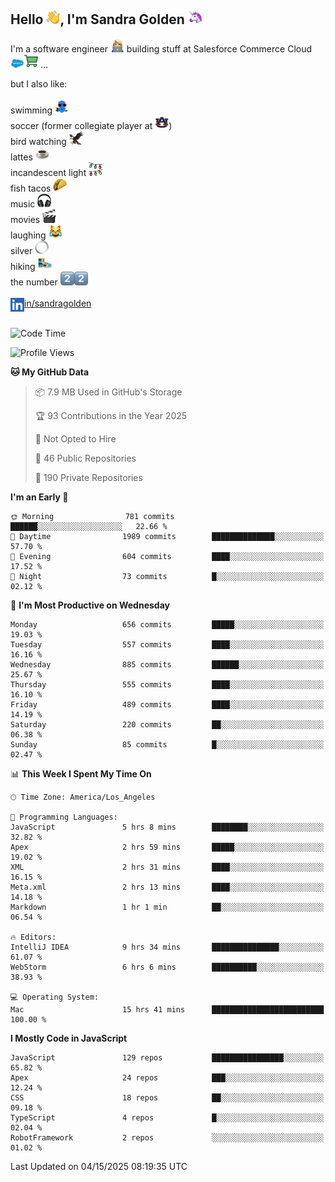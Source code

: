 ## Hello <img src="./static/emoji/wave.png" width="22" />, I'm Sandra Golden <img src="./static/emoji/unicorn-face.png" width="22" />

I'm a software engineer <img src="./static/emoji/female-technologist.png" width="22" /> building stuff at Salesforce Commerce Cloud <img src="./static/emoji/salesforce.png" width="22" /><img src="./static/emoji/commerce-cloud.png" width="22" />&nbsp;...

but I also like:<br/><br/>
swimming <img alt="swimming" src="./static/emoji/keep-swimming.png" width="22" /><br/>
soccer  (former collegiate player at <img src="./static/emoji/auburn.png" width="22" />)<br/>
bird watching <img src="./static/emoji/eagle.png" width="22" /><br/>
lattes <img src="./static/emoji/coffee.png" width="22" /><br/>
incandescent light <img src="./static/emoji/lights.png" width="22" /><br/>
fish tacos <img src="./static/emoji/taco.png" width="22" /><br/>
music <img src="./static/emoji/headphones.png" width="22" /><br/>
movies <img src="./static/emoji/movie-clapper.png" width="22" /><br/>
laughing <img src="./static/emoji/joy-cat.png" width="22" /><br/>
silver <img src="./static/emoji/silver-hoop.png" width="22" /><br/>
hiking <img src="./static/emoji/hiker.png" width="22" /><br/>
the number <img src="./static/emoji/two.png" width="22" /><img src="./static/emoji/two.png" width="22" />
<br/><br/>
<img align="left" alt="Sandra Golden | LinkedIn" width="22px" src="./static/emoji/linkedin.png" /> <a href="https://www.linkedin.com/in/sandragolden/">in/sandragolden</a>
<br/><br/>
<!--START_SECTION:waka-->
![Code Time](http://img.shields.io/badge/Code%20Time-1%2C006%20hrs%2012%20mins-blue)

![Profile Views](http://img.shields.io/badge/Profile%20Views-0-blue)

**🐱 My GitHub Data** 

> 📦 7.9 MB Used in GitHub's Storage 
 > 
> 🏆 93 Contributions in the Year 2025
 > 
> 🚫 Not Opted to Hire
 > 
> 📜 46 Public Repositories 
 > 
> 🔑 190 Private Repositories 
 > 
**I'm an Early 🐤** 

```text
🌞 Morning                781 commits         ██████░░░░░░░░░░░░░░░░░░░   22.66 % 
🌆 Daytime                1989 commits        ██████████████░░░░░░░░░░░   57.70 % 
🌃 Evening                604 commits         ████░░░░░░░░░░░░░░░░░░░░░   17.52 % 
🌙 Night                  73 commits          █░░░░░░░░░░░░░░░░░░░░░░░░   02.12 % 
```
📅 **I'm Most Productive on Wednesday** 

```text
Monday                   656 commits         █████░░░░░░░░░░░░░░░░░░░░   19.03 % 
Tuesday                  557 commits         ████░░░░░░░░░░░░░░░░░░░░░   16.16 % 
Wednesday                885 commits         ██████░░░░░░░░░░░░░░░░░░░   25.67 % 
Thursday                 555 commits         ████░░░░░░░░░░░░░░░░░░░░░   16.10 % 
Friday                   489 commits         ████░░░░░░░░░░░░░░░░░░░░░   14.19 % 
Saturday                 220 commits         ██░░░░░░░░░░░░░░░░░░░░░░░   06.38 % 
Sunday                   85 commits          █░░░░░░░░░░░░░░░░░░░░░░░░   02.47 % 
```


📊 **This Week I Spent My Time On** 

```text
🕑︎ Time Zone: America/Los_Angeles

💬 Programming Languages: 
JavaScript               5 hrs 8 mins        ████████░░░░░░░░░░░░░░░░░   32.82 % 
Apex                     2 hrs 59 mins       █████░░░░░░░░░░░░░░░░░░░░   19.02 % 
XML                      2 hrs 31 mins       ████░░░░░░░░░░░░░░░░░░░░░   16.15 % 
Meta.xml                 2 hrs 13 mins       ████░░░░░░░░░░░░░░░░░░░░░   14.18 % 
Markdown                 1 hr 1 min          ██░░░░░░░░░░░░░░░░░░░░░░░   06.54 % 

🔥 Editors: 
IntelliJ IDEA            9 hrs 34 mins       ███████████████░░░░░░░░░░   61.07 % 
WebStorm                 6 hrs 6 mins        ██████████░░░░░░░░░░░░░░░   38.93 % 

💻 Operating System: 
Mac                      15 hrs 41 mins      █████████████████████████   100.00 % 
```

**I Mostly Code in JavaScript** 

```text
JavaScript               129 repos           ████████████████░░░░░░░░░   65.82 % 
Apex                     24 repos            ███░░░░░░░░░░░░░░░░░░░░░░   12.24 % 
CSS                      18 repos            ██░░░░░░░░░░░░░░░░░░░░░░░   09.18 % 
TypeScript               4 repos             █░░░░░░░░░░░░░░░░░░░░░░░░   02.04 % 
RobotFramework           2 repos             ░░░░░░░░░░░░░░░░░░░░░░░░░   01.02 % 
```




 Last Updated on 04/15/2025 08:19:35 UTC
<!--END_SECTION:waka-->
